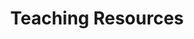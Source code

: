 ---
title: Teaching Resources
weight: 1
draft: false
cardsTitle: 
cards:
  - title: Lesson Plans
    img: text-icon.jpg
    alt: alt tag
    text: See one- and multi-day lesson plans using primary sources.
    btn:
      text: View lesson plans
      url: /resources/lesson-plans/
  - title: Semester Outline
    img: boycott-hits-problem-school.jpg
    alt: "Rev. Milton Galamison in a \"600\" school classroom with a group of black teenagers"
    text: A suggested semester-long curriculum for 12th Grade Participation in Government, based on materials from the New York City Civil Rights History Project. 
    btn:
      text: View semester outline
      url: /resources/semester-outline/
  - title: Close Reading Examples
    img: nelson-luna-video.jpg
    alt: 
    text: Watch and listen as educator and students activists closely read primary sources that resonate with them. 
    btn:
      text: View close reading videos
      url: /resources/close-reading-examples/
  - title: Disability Justice - 5 Day Lesson Plan
    img: sofedup-handbook.jpg
    alt: The cover of the handbook features an illustration of a man sitting in a wheelchair facing forward with arms outstretched to the side. His hands push apart the words, “handi” and “capped.”
    text: >
     "Disrupting Normal" 5-day lesson plan on disability justice.
    btn:
      text: View lesson plan
      url: /resources/disability-justice
  - title: Resources to Learn More
    img: text-icon.jpg
    alt: alt tag
    text: See more resources.
    btn:
      text: View resources
      url: /resources/additional-resources/
---